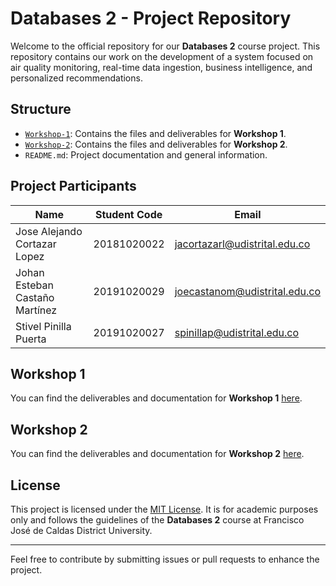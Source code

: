 # Databases 2 - Project Repository

Welcome to the official repository for our **Databases 2** course project. This repository contains our work on the development of a system focused on air quality monitoring, real-time data ingestion, business intelligence, and personalized recommendations.

## Structure

- [`Workshop-1`](/Workshop-1/): Contains the files and deliverables for **Workshop 1**.
- [`Workshop-2`](/Workshop-2/): Contains the files and deliverables for **Workshop 2**.
- `README.md`: Project documentation and general information.

##  Project Participants

| Name                           | Student Code | Email                         |
|--------------------------------|--------------|-------------------------------|
| Jose Alejando Cortazar Lopez   | 20181020022  | jacortazarl@udistrital.edu.co |
| Johan Esteban Castaño Martínez | 20191020029  | joecastanom@udistrital.edu.co |
| Stivel Pinilla Puerta          | 20191020027  | spinillap@udistrital.edu.co   |


## Workshop 1

You can find the deliverables and documentation for **Workshop 1** [here](./Workshop-1/Workshop_1.pdf).

## Workshop 2

You can find the deliverables and documentation for **Workshop 2** [here](./Workshop-2/Workshop_2.pdf).

<!-- ## CatchUp

You will find the progress and documentation for **CatchUp** [here](./CatchUp/Proyect.pdf). -->

<!-- ## Technologies Used

- **PostgreSQL** – Relational database for structured data and transactional integrity.
- **MongoDB** – Document-oriented database for unstructured and scalable data storage.
- **GeoJSON / PostGIS** – Spatial data handling and geolocation support. -->


## License

This project is licensed under the [MIT License](./LICENSE). It is for academic purposes only and follows the guidelines of the **Databases 2** course at Francisco José de Caldas District University.

---

Feel free to contribute by submitting issues or pull requests to enhance the project.